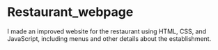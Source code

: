 # Restaurant_webpage
I made an improved website for the restaurant using HTML, CSS, and JavaScript, including menus and other details about the establishment. 
